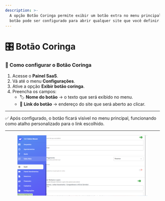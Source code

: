 ```yaml
---
description: >-
  A opção Botão Coringa permite exibir um botão extra no menu principal. Esse
  botão pode ser configurado para abrir qualquer site que você definir.
---
```


# 🎛️ Botão Coringa

### 🔧 Como configurar o Botão Coringa

1. Acesse o **Painel SaaS**.
2. Vá até o menu **Configurações**.
3. Ative a opção **Exibir botão coringa**.
4. Preencha os campos:
   * 🏷️ **Nome do botão** → o texto que será exibido no menu.
   * 🔗 **Link do botão** → endereço do site que será aberto ao clicar.

***

✅ Após configurado, o botão ficará visível no menu principal, funcionando como atalho personalizado para o link escolhido.

***

<figure><img src="../.gitbook/assets/image (8) (1).png" alt=""><figcaption></figcaption></figure>

